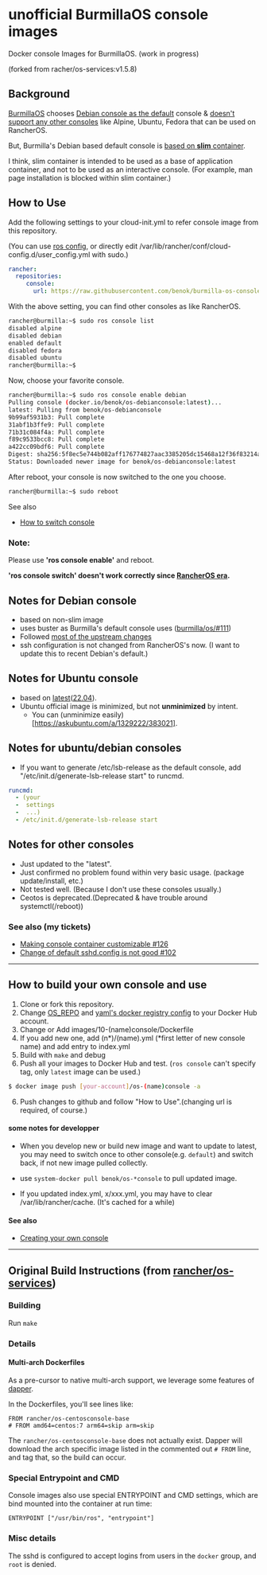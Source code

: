 # unofficial BurmillaOS console images
Docker console Images for BurmillaOS. (work in progress)

(forked from racher/os-services:v1.5.8)

## Background

[BurmillaOS](https://burmillaos.org/) chooses [Debian console as the default](https://github.com/burmilla/os/issues/9) console & [doesn't support any other consoles](https://github.com/burmilla/os-services/commit/be9ad101725d7d56adc6849990ba4a99fa26c4de) like Alpine, Ubuntu, Fedora that can be used on RancherOS.

But, Burmilla's Debian based default console is [based on **slim** container](https://github.com/burmilla/os/blob/v1.9.x/images/02-console/Dockerfile). 

I think, slim container is intended to be used as a base of application container, and not to be used as an interactive console. (For example, man page installation is blocked within slim container.)

## How to Use

Add the following settings to your cloud-init.yml to refer console image from this repository.

(You can use [ros config](https://burmillaos.org/docs/configuration/), or directly edit /var/lib/rancher/conf/cloud-config.d/user_config.yml with sudo.)

```yml
rancher:
  repositories:
     console:
       url: https://raw.githubusercontent.com/benok/burmilla-os-console/master
```

With the above setting, you can find other consoles as like RancherOS.
```sh
rancher@burmilla:~$ sudo ros console list
disabled alpine
disabled debian
enabled default
disabled fedora
disabled ubuntu
rancher@burmilla:~$
```

Now, choose your favorite console.
```sh
rancher@burmilla:~$ sudo ros console enable debian
Pulling console (docker.io/benok/os-debianconsole:latest)...
latest: Pulling from benok/os-debianconsole
9b99af5931b3: Pull complete
31abf1b3ffe9: Pull complete
71b31c084f4a: Pull complete
f89c9533bcc8: Pull complete
a422cc09bdf6: Pull complete
Digest: sha256:5f8ec5e744b082aff176774827aac3385205dc15468a12f36f83214a97de75d6
Status: Downloaded newer image for benok/os-debianconsole:latest
```

After reboot, your console is now switched to the one you choose.
```sh
rancher@burmilla:~$ sudo reboot
```

See also
* [How to switch console](https://burmillaos.org/docs/installation/custom-builds/custom-console/)

### Note:
Please use **'ros console enable'** and reboot.

**'ros console switch' doesn't work correctly since [RancherOS era](https://github.com/rancher/os/issues?q=is%3Aissue+is%3Aopen+%22ros+console+switch%22).**

## Notes for Debian console
* based on non-slim image
* uses buster as Burmilla's default console uses ([burmilla/os/#111](https://github.com/burmilla/os/pull/111))
* Followed [most of the upstream changes](https://github.com/benok/burmilla-os-console/commit/aa5b21ec7a150ca35cf57ec576e765a2d6a08530)
* ssh configuration is not changed from RancherOS's now. (I want to update this to recent Debian's default.)

## Notes for Ubuntu console
* based on [latest](https://github.com/benok/burmilla-os-console/blob/master/images/10-ubuntuconsole/Dockerfile#L2)([22.04](https://hub.docker.com/_/ubuntu)).
* Ubuntu official image is minimized, but not **unminimized** by intent. 
  * You can (unminimize easily)[https://askubuntu.com/a/1329222/383021].
  
## Notes for ubuntu/debian consoles
* If you want to generate /etc/lsb-release as the default console, add "/etc/init.d/generate-lsb-release start" to runcmd.
```yml
runcmd:
  - (your 
  -  settings
  -  ...)
  - /etc/init.d/generate-lsb-release start
```
## Notes for other consoles
* Just updated to the "latest".
* Just confirmed no problem found within very basic usage. (package update/install, etc.)
* Not tested well. (Because I don't use these consoles usually.)
* Ceotos is deprecated.(Deprecated & have trouble around systemctl(/reboot))

### See also (my tickets)
* [Making console container customizable #126](https://github.com/burmilla/os/issues/126)
* [Change of default sshd.config is not good #102](https://github.com/burmilla/os/issues/102)

---
## How to build your own console and use

1. Clone or fork this repository.
2. Change [OS_REPO](https://github.com/benok/burmilla-os-console/commit/ce9e7f073012195d1b9fba1bef2e758050a9f97f) and [yaml's docker registry config](https://github.com/benok/burmilla-os-console/commit/dffea9b5f9717b845560e8366e3fc61dd99f29e0) to your Docker Hub account.
3. Change or Add images/10-(name)console/Dockerfile
4. If you add new one, add (n*)/(name).yml (*first letter of new console name) and add entry to index.yml
5. Build with `make` and debug
6. Push all your images to Docker Hub and test. (`ros console` can't specify tag, only `latest` image can be used.)
```sh
$ docker image push [your-account]/os-(name)console -a
```
6. Push changes to github and follow "How to Use".(changing url is required, of course.)

#### some notes for developper

* When you develop new or build new image and want to update to latest, you may need to switch once to other console(e.g. `default`) and switch back, if not new image pulled collectly. 

* use `system-docker pull benok/os-*console` to pull updated image.

* If you updated index.yml, x/xxx.yml, you may have to clear /var/lib/rancher/cache. (It's cached for a while)

#### See also
* [Creating your own console](https://burmillaos.org/docs/system-services/custom-system-services/#creating-your-own-console)
---
## Original Build Instructions (from [rancher/os-services](https://github.com/rancher/os-services#readme))

### Building

Run `make`

### Details

#### Multi-arch Dockerfiles

As a pre-cursor to native multi-arch support, we leverage some features of
[dapper](https://github.com/rancher/dapper).

In the Dockerfiles, you'll see lines like:

```docker
FROM rancher/os-centosconsole-base
# FROM amd64=centos:7 arm64=skip arm=skip
```

The `rancher/os-centosconsole-base` does not actually exist. Dapper will download the
arch specific image listed in the commented out `# FROM` line, and tag that, so the
build can occur.

### Special Entrypoint and CMD

Console images also use special ENTRYPOINT and CMD settings, which are bind mounted
into the container at run time:

```docker
ENTRYPOINT ["/usr/bin/ros", "entrypoint"]
```

### Misc details

The sshd is configured to accept logins from users in the `docker` group, and `root` is denied.
